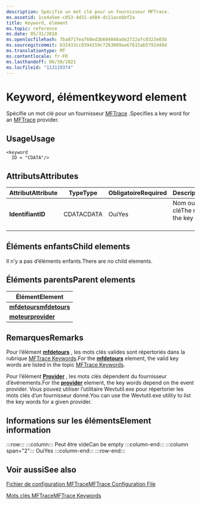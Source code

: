 ```yaml
---
description: Spécifie un mot clé pour un fournisseur MFTrace.
ms.assetid: 1ce4a5ee-c053-4d31-a984-dc11acebbf2a
title: Keyword, élément
ms.topic: reference
ms.date: 05/31/2018
ms.openlocfilehash: 7ba871fea760ed3b604048ade2722afc0323e03b
ms.sourcegitcommit: b32433cc0394159c7263809ae67615ab5792d40d
ms.translationtype: MT
ms.contentlocale: fr-FR
ms.lasthandoff: 06/30/2021
ms.locfileid: "113119374"
---
```

# <a name="keyword-element"></a><span data-ttu-id="02b2d-103">Keyword, élément</span><span class="sxs-lookup"><span data-stu-id="02b2d-103">keyword element</span></span>

<span data-ttu-id="02b2d-104">Spécifie un mot clé pour un fournisseur [MFTrace](mftrace.md) .</span><span class="sxs-lookup"><span data-stu-id="02b2d-104">Specifies a key word for an [MFTrace](mftrace.md) provider.</span></span>

## <a name="usage"></a><span data-ttu-id="02b2d-105">Usage</span><span class="sxs-lookup"><span data-stu-id="02b2d-105">Usage</span></span>

``` syntax
<keyword
  ID = "CDATA"/>
```

## <a name="attributes"></a><span data-ttu-id="02b2d-106">Attributs</span><span class="sxs-lookup"><span data-stu-id="02b2d-106">Attributes</span></span>



| <span data-ttu-id="02b2d-107">Attribut</span><span class="sxs-lookup"><span data-stu-id="02b2d-107">Attribute</span></span>         | <span data-ttu-id="02b2d-108">Type</span><span class="sxs-lookup"><span data-stu-id="02b2d-108">Type</span></span>             | <span data-ttu-id="02b2d-109">Obligatoire</span><span class="sxs-lookup"><span data-stu-id="02b2d-109">Required</span></span>       | <span data-ttu-id="02b2d-110">Description</span><span class="sxs-lookup"><span data-stu-id="02b2d-110">Description</span></span>                                             |
|-------------------|------------------|----------------|---------------------------------------------------------|
| <span data-ttu-id="02b2d-111">**Identifiant**</span><span class="sxs-lookup"><span data-stu-id="02b2d-111">**ID**</span></span><br/> | <span data-ttu-id="02b2d-112">CDATA</span><span class="sxs-lookup"><span data-stu-id="02b2d-112">CDATA</span></span><br/> | <span data-ttu-id="02b2d-113">Oui</span><span class="sxs-lookup"><span data-stu-id="02b2d-113">Yes</span></span><br/> | <span data-ttu-id="02b2d-114">Nom ou masque du mot clé</span><span class="sxs-lookup"><span data-stu-id="02b2d-114">The name or mask of the key word</span></span><br/> <br/> |



## <a name="child-elements"></a><span data-ttu-id="02b2d-115">Éléments enfants</span><span class="sxs-lookup"><span data-stu-id="02b2d-115">Child elements</span></span>

<span data-ttu-id="02b2d-116">Il n’y a pas d’éléments enfants.</span><span class="sxs-lookup"><span data-stu-id="02b2d-116">There are no child elements.</span></span>

## <a name="parent-elements"></a><span data-ttu-id="02b2d-117">Éléments parents</span><span class="sxs-lookup"><span data-stu-id="02b2d-117">Parent elements</span></span>

| <span data-ttu-id="02b2d-118">Élément</span><span class="sxs-lookup"><span data-stu-id="02b2d-118">Element</span></span>                                   |
|-------------------------------------------|
| [<span data-ttu-id="02b2d-119">**mfdetours**</span><span class="sxs-lookup"><span data-stu-id="02b2d-119">**mfdetours**</span></span>](mfdetours.md)<br/> |
| [<span data-ttu-id="02b2d-120">**moteur**</span><span class="sxs-lookup"><span data-stu-id="02b2d-120">**provider**</span></span>](provider.md)<br/>   |



## <a name="remarks"></a><span data-ttu-id="02b2d-121">Remarques</span><span class="sxs-lookup"><span data-stu-id="02b2d-121">Remarks</span></span>

<span data-ttu-id="02b2d-122">Pour l’élément [**mfdetours**](mfdetours.md) , les mots clés valides sont répertoriés dans la rubrique [MFTrace Keywords](mftrace-keywords.md).</span><span class="sxs-lookup"><span data-stu-id="02b2d-122">For the [**mfdetours**](mfdetours.md) element, the valid key words are listed in the topic [MFTrace Keywords](mftrace-keywords.md).</span></span>

<span data-ttu-id="02b2d-123">Pour l’élément [**Provider**](provider.md) , les mots clés dépendent du fournisseur d’événements.</span><span class="sxs-lookup"><span data-stu-id="02b2d-123">For the [**provider**](provider.md) element, the key words depend on the event provider.</span></span> <span data-ttu-id="02b2d-124">Vous pouvez utiliser l’utilitaire Wevtutil.exe pour répertorier les mots clés d’un fournisseur donné.</span><span class="sxs-lookup"><span data-stu-id="02b2d-124">You can use the Wevtutil.exe utility to list the key words for a given provider.</span></span>

## <a name="element-information"></a><span data-ttu-id="02b2d-125">Informations sur les éléments</span><span class="sxs-lookup"><span data-stu-id="02b2d-125">Element information</span></span>

:::row:::
    :::column:::
        <span data-ttu-id="02b2d-126">Peut être vide</span><span class="sxs-lookup"><span data-stu-id="02b2d-126">Can be empty</span></span>
    :::column-end:::
    :::column span="2":::
        <span data-ttu-id="02b2d-127">Oui</span><span class="sxs-lookup"><span data-stu-id="02b2d-127">Yes</span></span>
    :::column-end:::
:::row-end:::

## <a name="see-also"></a><span data-ttu-id="02b2d-128">Voir aussi</span><span class="sxs-lookup"><span data-stu-id="02b2d-128">See also</span></span>

<dl> <dt>

[<span data-ttu-id="02b2d-129">Fichier de configuration MFTrace</span><span class="sxs-lookup"><span data-stu-id="02b2d-129">MFTrace Configuration File</span></span>](mftrace-configuration-file.md)
</dt> <dt>

[<span data-ttu-id="02b2d-130">Mots clés MFTrace</span><span class="sxs-lookup"><span data-stu-id="02b2d-130">MFTrace Keywords</span></span>](mftrace-keywords.md)
</dt> </dl>

 

 




